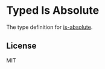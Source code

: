 # Typed Is Absolute

The type definition for [is-absolute](https://github.com/jonschlinkert/is-absolute).

## License

MIT
